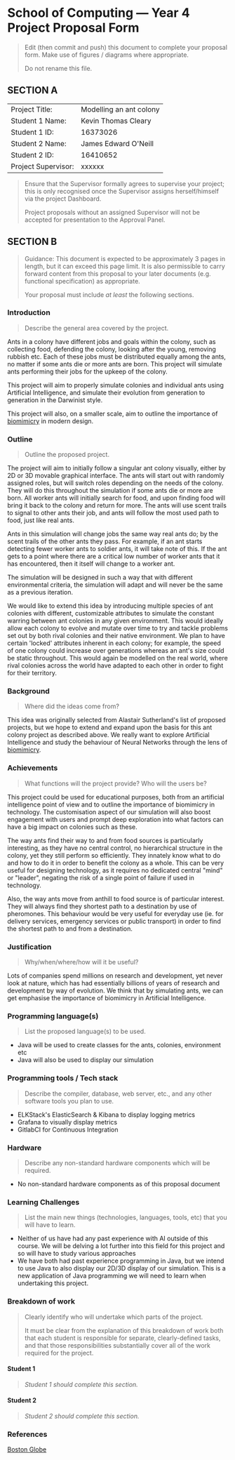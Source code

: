 # School of Computing &mdash; Year 4 Project Proposal Form

> Edit (then commit and push) this document to complete your proposal form.
> Make use of figures / diagrams where appropriate.
>
> Do not rename this file.

## SECTION A

|                     |                         |
|---------------------|-------------------------|
|Project Title:       | Modelling an ant colony |
|Student 1 Name:      | Kevin Thomas Cleary     |
|Student 1 ID:        | 16373026                |
|Student 2 Name:      | James Edward O'Neill    |
|Student 2 ID:        | 16410652                |
|Project Supervisor:  | xxxxxx                  |

> Ensure that the Supervisor formally agrees to supervise your project; this is only recognised once the
> Supervisor assigns herself/himself via the project Dashboard.
>
> Project proposals without an assigned
> Supervisor will not be accepted for presentation to the Approval Panel.

## SECTION B

> Guidance: This document is expected to be approximately 3 pages in length, but it can exceed this page limit.
> It is also permissible to carry forward content from this proposal to your later documents (e.g. functional
> specification) as appropriate.
>
> Your proposal must include *at least* the following sections.


### Introduction

> Describe the general area covered by the project.

Ants in a colony have different jobs and goals within the colony, such as collecting food, defending the colony, looking after the young, removing rubbish etc. Each of these jobs must be distributed equally among the ants, no matter if some ants die or more ants are born. This project will simulate ants performing their jobs for the upkeep of the colony. 

This project will aim to properly simulate colonies and individual ants using Artificial Intelligence, and simulate their evolution from generation to generation in the Darwinist style. 

This project will also, on a smaller scale, aim to outline the importance of [biomimicry](biomimicry-link) in modern design. 

### Outline

> Outline the proposed project.

The project will aim to initially follow a singular ant colony visually, either by 2D or 3D movable graphical interface. The ants will start out with randomly assigned roles, but will switch roles depending on the needs of the colony. They will do this throughout the simulation if some ants die or more are born. All worker ants will initially search for food, and upon finding food will bring it back to the colony and return for more. The ants will use scent trails to signal to other ants their job, and ants will follow the most used path to food, just like real ants. 

Ants in this simulation will change jobs the same way real ants do; by the scent trails of the other ants they pass. For example, if an ant starts detecting fewer worker ants to soldier ants, it will take note of this. If the ant gets to a point where there are a critical low number of worker ants that it has encountered, then it itself will change to a worker ant. 

The simulation will be designed in such a way that with different environmental criteria, the simulation will adapt and will never be the same as a previous iteration. 

We would like to extend this idea by introducing multiple species of ant colonies with different, customizable attributes to simulate the constant warring between ant colonies in any given environment. This would ideally allow each colony to evolve and mutate over time to try and tackle problems set out by both rival colonies and their native environment. We plan to have certain 'locked' attributes inherent in each colony; for example, the speed of one colony could increase over generations whereas an ant's size could be static throughout. This would again be modelled on the real world, where rival colonies across the world have adapted to each other in order to fight for their territory.

### Background

> Where did the ideas come from?

This idea was originally selected from Alastair Sutherland's list of proposed projects, but we hope to extend and expand upon the basis for this ant colony project as described above. We really want to explore Artificial Intelligence and study the behaviour of Neural Networks through the lens of [biomimicry](biomimicry-link). 

### Achievements

> What functions will the project provide? Who will the users be?

This project could be used for educational purposes, both from an artificial intelligence point of view and to outline the importance of biomimicry in technology. The customisation aspect of our simulation will also boost engagement with users and prompt deep exploration into what factors can have a big impact on colonies such as these.

The way ants find their way to and from food sources is particularly interesting, as they have no central control, no hierarchical structure in the colony, yet they still perform so efficiently. They innately know what to do and how to do it in order to benefit the colony as a whole. This can be very useful for designing technology, as it requires no dedicated central "mind" or "leader", negating the risk of a single point of failure if used in technology. 

Also, the way ants move from anthill to food source is of particular interest. They will always find they shortest path to a destination by use of pheromones. This behaviour would be very useful for everyday use (ie. for delivery services, emergency services or public transport) in order to find the shortest path to and from a destination. 

### Justification

> Why/when/where/how will it be useful?

Lots of companies spend millions on research and development, yet never look at nature, which has had essentially billions of years of research and development by way of evolution. We think that by simulating ants, we can get emphasise the importance of biomimicry in Artificial Intelligence.  

### Programming language(s)

> List the proposed language(s) to be used.

- Java will be used to create classes for the ants, colonies, environment etc
- Java will also be used to display our simulation

### Programming tools / Tech stack

> Describe the compiler, database, web server, etc., and any other software tools you plan to use.

- ELKStack's ElasticSearch & Kibana to display logging metrics
- Grafana to visually display metrics
- GitlabCI for Continuous Integration

### Hardware

> Describe any non-standard hardware components which will be required.

- No non-standard hardware components as of this proposal document

### Learning Challenges

> List the main new things (technologies, languages, tools, etc) that you will have to learn.

- Neither of us have had any past experience with AI outside of this course. We will be delving a lot further into this field for this project and so will have to study various approaches
- We have both had past experience programming in Java, but we intend to use Java to also display our 2D/3D display of our simulation. This is a new application of Java programming we will need to learn when undertaking this project.

### Breakdown of work

> Clearly identify who will undertake which parts of the project.
>
> It must be clear from the explanation of this breakdown of work both that each student is responsible for
> separate, clearly-defined tasks, and that those responsibilities substantially cover all of the work required
> for the project.

#### Student 1

> *Student 1 should complete this section.*

#### Student 2

> *Student 2 should complete this section.*

### References
[Boston Globe](https://www.bostonglobe.com/ideas/2018/11/09/what-complex-technology-can-learn-from-simple-ants/nRUJgi2duvaS0tg6Nk7WcL/story.html)

[biomimicry-link]: https://biomimicry.org/what-is-biomimicry/